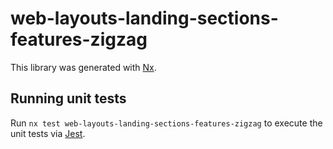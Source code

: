# web-layouts-landing-sections-features-zigzag

This library was generated with [Nx](https://nx.dev).

## Running unit tests

Run `nx test web-layouts-landing-sections-features-zigzag` to execute the unit tests via [Jest](https://jestjs.io).
